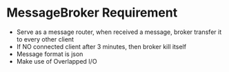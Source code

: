 # MessageBroker Requirement

- Serve as a message router, when received a message, broker transfer it to every other client
- If NO connected client after 3 minutes, then broker kill itself
- Message format is json
- Make use of Overlapped I/O

